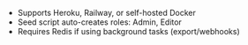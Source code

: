 - Supports Heroku, Railway, or self-hosted Docker
- Seed script auto-creates roles: Admin, Editor
- Requires Redis if using background tasks (export/webhooks)
